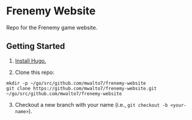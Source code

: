 # Frenemy Website

Repo for the Frenemy game website.

## Getting Started

1. [Install Hugo.](https://gohugo.io/getting-started/installing/)

2. Clone this repo:

```
mkdir -p ~/go/src/github.com/mwalto7/frenemy-website
git clone https://github.com/mwalto7/frenemy-website.git ~/go/src/github.com/mwalto7/frenemy-website
```

3. Checkout a new branch with your name (i.e., `git checkout -b <your-name>`).
